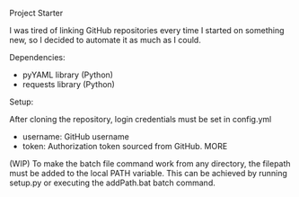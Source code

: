 Project Starter

I was tired of linking GitHub repositories every time I started on something new, so I decided to automate it as much as I could.

Dependencies:

- pyYAML library (Python)
- requests library (Python)

Setup:

After cloning the repository, login credentials must be set in config.yml
- username: GitHub username
- token: Authorization token sourced from GitHub. MORE

(WIP) To make the batch file command work from any directory, the filepath must be added to the
local PATH variable. This can be achieved by running setup.py or executing the addPath.bat batch command.